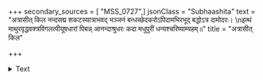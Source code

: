+++
secondary_sources = [ "MSS_0727",]
jsonClass = "Subhaashita"
text = "अत्रासीत् किल नन्दसद्म शकटस्यात्राभवद् भञ्जनं बन्धच्छेदकरोऽपिदामभिरभूद् बद्धोऽत्र दामोदरः।  \nइत्थं माथुरवृद्धवक्त्रविगलत्पीयूषधारां पिबन्न् आनन्दाश्रुधरः कदा मधुपुरीं धन्यश्चरिष्याम्यहम्॥"
title = "अत्रासीत् किल"

+++

<details><summary>Text</summary>

अत्रासीत् किल नन्दसद्म शकटस्यात्राभवद् भञ्जनं बन्धच्छेदकरोऽपिदामभिरभूद् बद्धोऽत्र दामोदरः।  
इत्थं माथुरवृद्धवक्त्रविगलत्पीयूषधारां पिबन्न् आनन्दाश्रुधरः कदा मधुपुरीं धन्यश्चरिष्याम्यहम्॥
</details>

